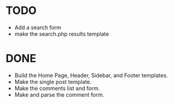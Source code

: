 TODO
====
* Add a search form 
* make the search.php results template

DONE 
====
* Build the Home Page, Header, Sidebar, and Footer templates. 
* Make the single post template.
* Make the comments list and form.
* Make and parse the comment form.